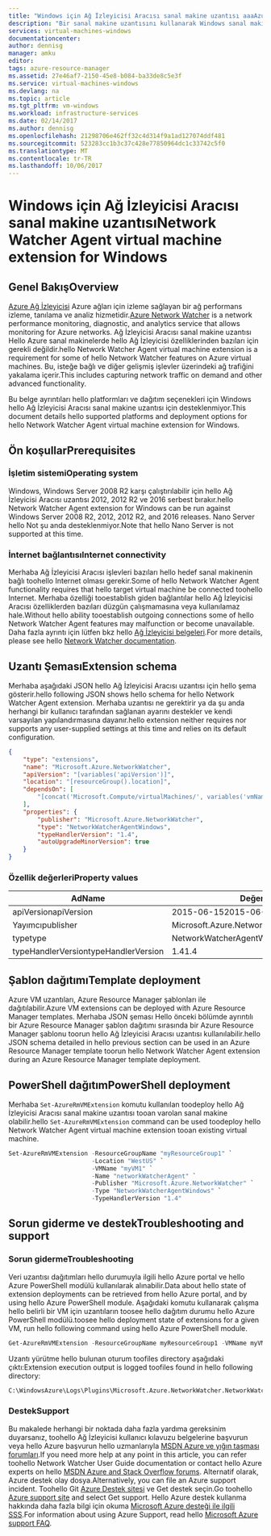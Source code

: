 ```yaml
---
title: "Windows için Ağ İzleyicisi Aracısı sanal makine uzantısı aaaAzure | Microsoft Docs"
description: "Bir sanal makine uzantısını kullanarak Windows sanal makine üzerinde Ağ İzleyicisi Aracısı Hello dağıtın."
services: virtual-machines-windows
documentationcenter: 
author: dennisg
manager: amku
editor: 
tags: azure-resource-manager
ms.assetid: 27e46af7-2150-45e8-b084-ba33de8c5e3f
ms.service: virtual-machines-windows
ms.devlang: na
ms.topic: article
ms.tgt_pltfrm: vm-windows
ms.workload: infrastructure-services
ms.date: 02/14/2017
ms.author: dennisg
ms.openlocfilehash: 21298706e462ff32c4d314f9a1ad127074ddf481
ms.sourcegitcommit: 523283cc1b3c37c428e77850964dc1c33742c5f0
ms.translationtype: MT
ms.contentlocale: tr-TR
ms.lasthandoff: 10/06/2017
---
```

# <a name="network-watcher-agent-virtual-machine-extension-for-windows"></a><span data-ttu-id="3f39b-103">Windows için Ağ İzleyicisi Aracısı sanal makine uzantısı</span><span class="sxs-lookup"><span data-stu-id="3f39b-103">Network Watcher Agent virtual machine extension for Windows</span></span>

## <a name="overview"></a><span data-ttu-id="3f39b-104">Genel Bakış</span><span class="sxs-lookup"><span data-stu-id="3f39b-104">Overview</span></span>

<span data-ttu-id="3f39b-105">[Azure Ağ İzleyicisi](https://review.docs.microsoft.com/en-us/azure/network-watcher/) Azure ağları için izleme sağlayan bir ağ performans izleme, tanılama ve analiz hizmetidir.</span><span class="sxs-lookup"><span data-stu-id="3f39b-105">[Azure Network Watcher](https://review.docs.microsoft.com/en-us/azure/network-watcher/) is a network performance monitoring, diagnostic, and analytics service that allows monitoring for Azure networks.</span></span> <span data-ttu-id="3f39b-106">Ağ İzleyicisi Aracısı sanal makine uzantısı Hello Azure sanal makinelerde hello Ağ İzleyicisi özelliklerinden bazıları için gerekli değildir.</span><span class="sxs-lookup"><span data-stu-id="3f39b-106">hello Network Watcher Agent virtual machine extension is a requirement for some of hello Network Watcher features on Azure virtual machines.</span></span> <span data-ttu-id="3f39b-107">Bu, isteğe bağlı ve diğer gelişmiş işlevler üzerindeki ağ trafiğini yakalama içerir.</span><span class="sxs-lookup"><span data-stu-id="3f39b-107">This includes capturing network traffic on demand and other advanced functionality.</span></span>

<span data-ttu-id="3f39b-108">Bu belge ayrıntıları hello platformları ve dağıtım seçenekleri için Windows hello Ağ İzleyicisi Aracısı sanal makine uzantısı için desteklenmiyor.</span><span class="sxs-lookup"><span data-stu-id="3f39b-108">This document details hello supported platforms and deployment options for hello Network Watcher Agent virtual machine extension for Windows.</span></span>

## <a name="prerequisites"></a><span data-ttu-id="3f39b-109">Ön koşullar</span><span class="sxs-lookup"><span data-stu-id="3f39b-109">Prerequisites</span></span>

### <a name="operating-system"></a><span data-ttu-id="3f39b-110">İşletim sistemi</span><span class="sxs-lookup"><span data-stu-id="3f39b-110">Operating system</span></span>

<span data-ttu-id="3f39b-111">Windows, Windows Server 2008 R2 karşı çalıştırılabilir için hello Ağ İzleyicisi Aracısı uzantısı 2012, 2012 R2 ve 2016 serbest bırakır.</span><span class="sxs-lookup"><span data-stu-id="3f39b-111">hello Network Watcher Agent extension for Windows can be run against Windows Server 2008 R2, 2012, 2012 R2, and 2016 releases.</span></span> <span data-ttu-id="3f39b-112">Nano Server hello Not şu anda desteklenmiyor.</span><span class="sxs-lookup"><span data-stu-id="3f39b-112">Note that hello Nano Server is not supported at this time.</span></span>

### <a name="internet-connectivity"></a><span data-ttu-id="3f39b-113">İnternet bağlantısı</span><span class="sxs-lookup"><span data-stu-id="3f39b-113">Internet connectivity</span></span>

<span data-ttu-id="3f39b-114">Merhaba Ağ İzleyicisi Aracısı işlevleri bazıları hello hedef sanal makinenin bağlı toohello Internet olması gerekir.</span><span class="sxs-lookup"><span data-stu-id="3f39b-114">Some of hello Network Watcher Agent functionality requires that hello target virtual machine be connected toohello Internet.</span></span> <span data-ttu-id="3f39b-115">Merhaba özelliği tooestablish giden bağlantılar hello Ağ İzleyicisi Aracısı özelliklerden bazıları düzgün çalışmamasına veya kullanılamaz hale.</span><span class="sxs-lookup"><span data-stu-id="3f39b-115">Without hello ability tooestablish outgoing connections some of hello Network Watcher Agent features may malfunction or become unavailable.</span></span> <span data-ttu-id="3f39b-116">Daha fazla ayrıntı için lütfen bkz hello [Ağ İzleyicisi belgeleri](../../network-watcher/network-watcher-monitoring-overview.md).</span><span class="sxs-lookup"><span data-stu-id="3f39b-116">For more details, please see hello [Network Watcher documentation](../../network-watcher/network-watcher-monitoring-overview.md).</span></span>

## <a name="extension-schema"></a><span data-ttu-id="3f39b-117">Uzantı Şeması</span><span class="sxs-lookup"><span data-stu-id="3f39b-117">Extension schema</span></span>

<span data-ttu-id="3f39b-118">Merhaba aşağıdaki JSON hello Ağ İzleyicisi Aracısı uzantısı için hello şema gösterir.</span><span class="sxs-lookup"><span data-stu-id="3f39b-118">hello following JSON shows hello schema for hello Network Watcher Agent extension.</span></span> <span data-ttu-id="3f39b-119">Merhaba uzantısı ne gerektirir ya da şu anda herhangi bir kullanıcı tarafından sağlanan ayarını destekler ve kendi varsayılan yapılandırmasına dayanır.</span><span class="sxs-lookup"><span data-stu-id="3f39b-119">hello extension neither requires nor supports any user-supplied settings at this time and relies on its default configuration.</span></span>

```json
{
    "type": "extensions",
    "name": "Microsoft.Azure.NetworkWatcher",
    "apiVersion": "[variables('apiVersion')]",
    "location": "[resourceGroup().location]",
    "dependsOn": [
        "[concat('Microsoft.Compute/virtualMachines/', variables('vmName'))]"
    ],
    "properties": {
        "publisher": "Microsoft.Azure.NetworkWatcher",
        "type": "NetworkWatcherAgentWindows",
        "typeHandlerVersion": "1.4",
        "autoUpgradeMinorVersion": true
    }
}
```

### <a name="property-values"></a><span data-ttu-id="3f39b-120">Özellik değerleri</span><span class="sxs-lookup"><span data-stu-id="3f39b-120">Property values</span></span>

| <span data-ttu-id="3f39b-121">Ad</span><span class="sxs-lookup"><span data-stu-id="3f39b-121">Name</span></span> | <span data-ttu-id="3f39b-122">Değer / örnek</span><span class="sxs-lookup"><span data-stu-id="3f39b-122">Value / Example</span></span> |
| ---- | ---- |
| <span data-ttu-id="3f39b-123">apiVersion</span><span class="sxs-lookup"><span data-stu-id="3f39b-123">apiVersion</span></span> | <span data-ttu-id="3f39b-124">2015-06-15</span><span class="sxs-lookup"><span data-stu-id="3f39b-124">2015-06-15</span></span> |
| <span data-ttu-id="3f39b-125">Yayımcı</span><span class="sxs-lookup"><span data-stu-id="3f39b-125">publisher</span></span> | <span data-ttu-id="3f39b-126">Microsoft.Azure.NetworkWatcher</span><span class="sxs-lookup"><span data-stu-id="3f39b-126">Microsoft.Azure.NetworkWatcher</span></span> |
| <span data-ttu-id="3f39b-127">type</span><span class="sxs-lookup"><span data-stu-id="3f39b-127">type</span></span> | <span data-ttu-id="3f39b-128">NetworkWatcherAgentWindows</span><span class="sxs-lookup"><span data-stu-id="3f39b-128">NetworkWatcherAgentWindows</span></span> |
| <span data-ttu-id="3f39b-129">typeHandlerVersion</span><span class="sxs-lookup"><span data-stu-id="3f39b-129">typeHandlerVersion</span></span> | <span data-ttu-id="3f39b-130">1.4</span><span class="sxs-lookup"><span data-stu-id="3f39b-130">1.4</span></span> |


## <a name="template-deployment"></a><span data-ttu-id="3f39b-131">Şablon dağıtımı</span><span class="sxs-lookup"><span data-stu-id="3f39b-131">Template deployment</span></span>

<span data-ttu-id="3f39b-132">Azure VM uzantıları, Azure Resource Manager şablonları ile dağıtılabilir.</span><span class="sxs-lookup"><span data-stu-id="3f39b-132">Azure VM extensions can be deployed with Azure Resource Manager templates.</span></span> <span data-ttu-id="3f39b-133">Merhaba JSON şeması Hello önceki bölümde ayrıntılı bir Azure Resource Manager şablon dağıtımı sırasında bir Azure Resource Manager şablonu toorun hello Ağ İzleyicisi Aracısı uzantısı kullanılabilir.</span><span class="sxs-lookup"><span data-stu-id="3f39b-133">hello JSON schema detailed in hello previous section can be used in an Azure Resource Manager template toorun hello Network Watcher Agent extension during an Azure Resource Manager template deployment.</span></span>

## <a name="powershell-deployment"></a><span data-ttu-id="3f39b-134">PowerShell dağıtım</span><span class="sxs-lookup"><span data-stu-id="3f39b-134">PowerShell deployment</span></span>

<span data-ttu-id="3f39b-135">Merhaba `Set-AzureRmVMExtension` komutu kullanılan toodeploy hello Ağ İzleyicisi Aracısı sanal makine uzantısı tooan varolan sanal makine olabilir.</span><span class="sxs-lookup"><span data-stu-id="3f39b-135">hello `Set-AzureRmVMExtension` command can be used toodeploy hello Network Watcher Agent virtual machine extension tooan existing virtual machine.</span></span>

```powershell
Set-AzureRmVMExtension -ResourceGroupName "myResourceGroup1" `
                       -Location "WestUS" `
                       -VMName "myVM1" `
                       -Name "networkWatcherAgent" `
                       -Publisher "Microsoft.Azure.NetworkWatcher" `
                       -Type "NetworkWatcherAgentWindows" `
                       -TypeHandlerVersion "1.4"
```

## <a name="troubleshooting-and-support"></a><span data-ttu-id="3f39b-136">Sorun giderme ve destek</span><span class="sxs-lookup"><span data-stu-id="3f39b-136">Troubleshooting and support</span></span>

### <a name="troubleshooting"></a><span data-ttu-id="3f39b-137">Sorun giderme</span><span class="sxs-lookup"><span data-stu-id="3f39b-137">Troubleshooting</span></span>

<span data-ttu-id="3f39b-138">Veri uzantısı dağıtımları hello durumuyla ilgili hello Azure portal ve hello Azure PowerShell modülü kullanılarak alınabilir.</span><span class="sxs-lookup"><span data-stu-id="3f39b-138">Data about hello state of extension deployments can be retrieved from hello Azure portal, and by using hello Azure PowerShell module.</span></span> <span data-ttu-id="3f39b-139">Aşağıdaki komutu kullanarak çalışma hello belirli bir VM için uzantıların toosee hello dağıtım durumu hello Azure PowerShell modülü.</span><span class="sxs-lookup"><span data-stu-id="3f39b-139">toosee hello deployment state of extensions for a given VM, run hello following command using hello Azure PowerShell module.</span></span>

```powershell
Get-AzureRmVMExtension -ResourceGroupName myResourceGroup1 -VMName myVM1 -Name networkWatcherAgent
```

<span data-ttu-id="3f39b-140">Uzantı yürütme hello bulunan oturum toofiles directory aşağıdaki çıktı:</span><span class="sxs-lookup"><span data-stu-id="3f39b-140">Extension execution output is logged toofiles found in hello following directory:</span></span>

```cmd
C:\WindowsAzure\Logs\Plugins\Microsoft.Azure.NetworkWatcher.NetworkWatcherAgentWindows\
```

### <a name="support"></a><span data-ttu-id="3f39b-141">Destek</span><span class="sxs-lookup"><span data-stu-id="3f39b-141">Support</span></span>

<span data-ttu-id="3f39b-142">Bu makalede herhangi bir noktada daha fazla yardıma gereksinim duyarsanız, toohello Ağ İzleyicisi kullanıcı kılavuzu belgelerine başvurun veya hello Azure başvurun hello uzmanlarıyla [MSDN Azure ve yığın taşması forumları](https://azure.microsoft.com/en-us/support/forums/).</span><span class="sxs-lookup"><span data-stu-id="3f39b-142">If you need more help at any point in this article, you can refer toohello Network Watcher User Guide documentation or contact hello Azure experts on hello [MSDN Azure and Stack Overflow forums](https://azure.microsoft.com/en-us/support/forums/).</span></span> <span data-ttu-id="3f39b-143">Alternatif olarak, Azure destek olay dosya.</span><span class="sxs-lookup"><span data-stu-id="3f39b-143">Alternatively, you can file an Azure support incident.</span></span> <span data-ttu-id="3f39b-144">Toohello Git [Azure Destek sitesi](https://azure.microsoft.com/en-us/support/options/) ve Get destek seçin.</span><span class="sxs-lookup"><span data-stu-id="3f39b-144">Go toohello [Azure support site](https://azure.microsoft.com/en-us/support/options/) and select Get support.</span></span> <span data-ttu-id="3f39b-145">Hello Azure destek kullanma hakkında daha fazla bilgi için okuma [Microsoft Azure desteği ile ilgili SSS](https://azure.microsoft.com/en-us/support/faq/).</span><span class="sxs-lookup"><span data-stu-id="3f39b-145">For information about using Azure Support, read hello [Microsoft Azure support FAQ](https://azure.microsoft.com/en-us/support/faq/).</span></span>
